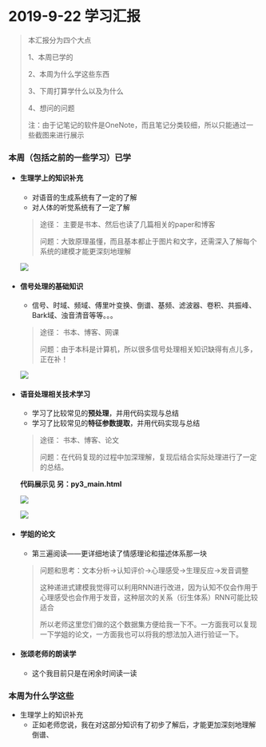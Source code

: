 # 2019-9-22 学习汇报

> 本汇报分为四个大点
>
> 1、本周已学的
>
> 2、本周为什么学这些东西
>
> 3、下周打算学什么以及为什么
>
> 4、想问的问题
>
> 注：由于记笔记的软件是OneNote，而且笔记分类较细，所以只能通过一些截图来进行展示

### 本周（包括之前的一些学习）已学

* #### 生理学上的知识补充
  * 对语音的生成系统有了一定的了解
  * 对人体的听觉系统有了一定了解

  > 途径： 主要是书本、然后也读了几篇相关的paper和博客
  >
  > 问题：大致原理虽懂，而且基本都止于图片和文字，还需深入了解每个系统的建模才能更深刻地理解

  ![](https://s2.ax1x.com/2019/09/20/nXGKQs.png)

* #### 信号处理的基础知识
  * 信号、时域、频域、傅里叶变换、倒谱、基频、滤波器、卷积、共振峰、Bark域、浊音清音等等。。。

  > 途径： 书本、博客、网课
  >
  > 问题：由于本科是计算机，所以很多信号处理相关知识缺得有点儿多，正在补！

  ![](https://s2.ax1x.com/2019/09/20/nXYnrn.md.png)

* #### 语音处理相关技术学习

  - 学习了比较常见的**预处理**，并用代码实现与总结
  - 学习了比较常见的**特征参数提取**，并用代码实现与总结

  > 途径： 书本、博客、论文
  >
  > 问题：在代码复现的过程中加深理解，复现后结合实际处理进行了一定的总结。

  **代码展示见  另：py3_main.html**

  ![](https://s2.ax1x.com/2019/09/20/nXaPyQ.png)

  ![](https://s2.ax1x.com/2019/09/20/nXd9tx.png)

* #### 学姐的论文

  * 第三遍阅读——更详细地读了情感理论和描述体系那一块

  > 问题和思考：文本分析->认知评价->心理感受->生理反应->发音调整
  >
  > 这种递进式建模我觉得可以利用RNN进行改进，因为认知不仅会作用于心理感受也会作用于发音，这种层次的关系（衍生体系）RNN可能比较适合
  >
  > 所以老师这里您们做的这个数据集方便给我一下不。一方面我可以复现一下学姐的论文，一方面我也可以将我的想法加入进行验证一下。

* #### 张颂老师的朗读学

  * 这个我目前只是在闲余时间读一读

### 本周为什么学这些

* 生理学上的知识补充 
  * 正如老师您说，我在对这部分知识有了初步了解后，才能更加深刻地理解倒谱、